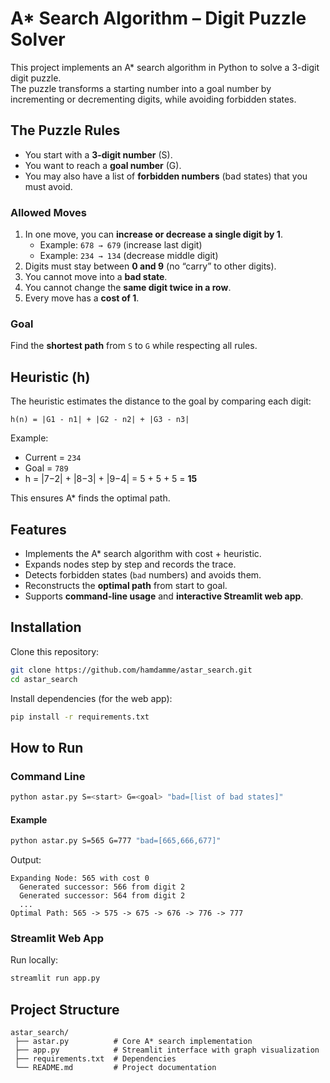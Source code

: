 # A* Search Algorithm – Digit Puzzle Solver

This project implements an A* search algorithm in Python to solve a 3-digit digit puzzle.  
The puzzle transforms a starting number into a goal number by incrementing or decrementing digits, while avoiding forbidden states.

## The Puzzle Rules
- You start with a **3-digit number** (S).  
- You want to reach a **goal number** (G).  
- You may also have a list of **forbidden numbers** (bad states) that you must avoid.  

### Allowed Moves
1. In one move, you can **increase or decrease a single digit by 1**.  
   - Example: `678 → 679` (increase last digit)  
   - Example: `234 → 134` (decrease middle digit)  
2. Digits must stay between **0 and 9** (no “carry” to other digits).  
3. You cannot move into a **bad state**.  
4. You cannot change the **same digit twice in a row**.  
5. Every move has a **cost of 1**.  

### Goal
Find the **shortest path** from `S` to `G` while respecting all rules.


## Heuristic (h)
The heuristic estimates the distance to the goal by comparing each digit:  

```
h(n) = |G1 - n1| + |G2 - n2| + |G3 - n3|
````

Example:  
- Current = `234`  
- Goal = `789`  
- h = |7−2| + |8−3| + |9−4| = 5 + 5 + 5 = **15**

This ensures A* finds the optimal path.

## Features
- Implements the A* search algorithm with cost + heuristic.  
- Expands nodes step by step and records the trace.  
- Detects forbidden states (`bad` numbers) and avoids them.  
- Reconstructs the **optimal path** from start to goal.  
- Supports **command-line usage** and **interactive Streamlit web app**.  

## Installation

Clone this repository:
```bash
git clone https://github.com/hamdamme/astar_search.git
cd astar_search
````

Install dependencies (for the web app):

```bash
pip install -r requirements.txt
```

## How to Run

### Command Line

```bash
python astar.py S=<start> G=<goal> "bad=[list of bad states]"
```

#### Example

```bash
python astar.py S=565 G=777 "bad=[665,666,677]"
```

Output:

```
Expanding Node: 565 with cost 0
  Generated successor: 566 from digit 2
  Generated successor: 564 from digit 2
  ...
Optimal Path: 565 -> 575 -> 675 -> 676 -> 776 -> 777
```

### Streamlit Web App

Run locally:

```bash
streamlit run app.py
```
## Project Structure

```
astar_search/
 ├── astar.py          # Core A* search implementation
 ├── app.py            # Streamlit interface with graph visualization
 ├── requirements.txt  # Dependencies
 └── README.md         # Project documentation
```